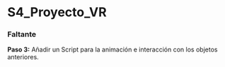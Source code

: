 # S4_Proyecto_VR

### Faltante
**Paso 3:** Añadir un Script para la animación e interacción con los objetos anteriores.